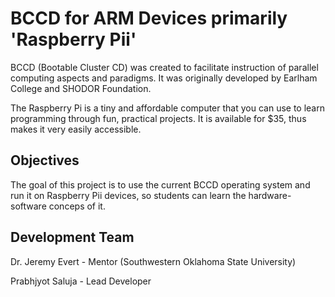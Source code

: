 <H1> BCCD for ARM Devices primarily 'Raspberry Pii' </H1>

BCCD (Bootable Cluster CD) was created to facilitate instruction of parallel computing aspects and paradigms. It was originally developed by Earlham College and SHODOR Foundation.

The Raspberry Pi is a tiny and affordable computer that you can use to learn programming through fun, practical projects. It is available for $35, thus makes it very easily accessible.

<H2> Objectives </H2>

The goal of this project is to use the current BCCD operating system and run it on Raspberry Pii devices, so students can learn the hardware-software conceps of it.

<h2>Development Team</h2>

Dr. Jeremy Evert - Mentor (Southwestern Oklahoma State University)

Prabhjyot Saluja - Lead Developer


